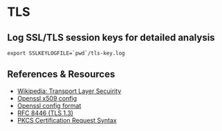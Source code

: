 # TLS

## Log SSL/TLS session keys for detailed analysis
```shell
export SSLKEYLOGFILE=`pwd`/tls-key.log 
```

## References & Resources
* [Wikipedia: Transport Layer Secuirity](https://en.wikipedia.org/wiki/Transport_Layer_Security)
* [Openssl x509 config](https://www.openssl.org/docs/manmaster/man5/x509v3_config.html)
* [Openssl config format](https://www.openssl.org/docs/manmaster/man5/config.html)
* [RFC 8446 (TLS 1.3)](https://datatracker.ietf.org/doc/html/rfc8446)
* [PKCS Certification Request Syntax](https://datatracker.ietf.org/doc/rfc2986/)